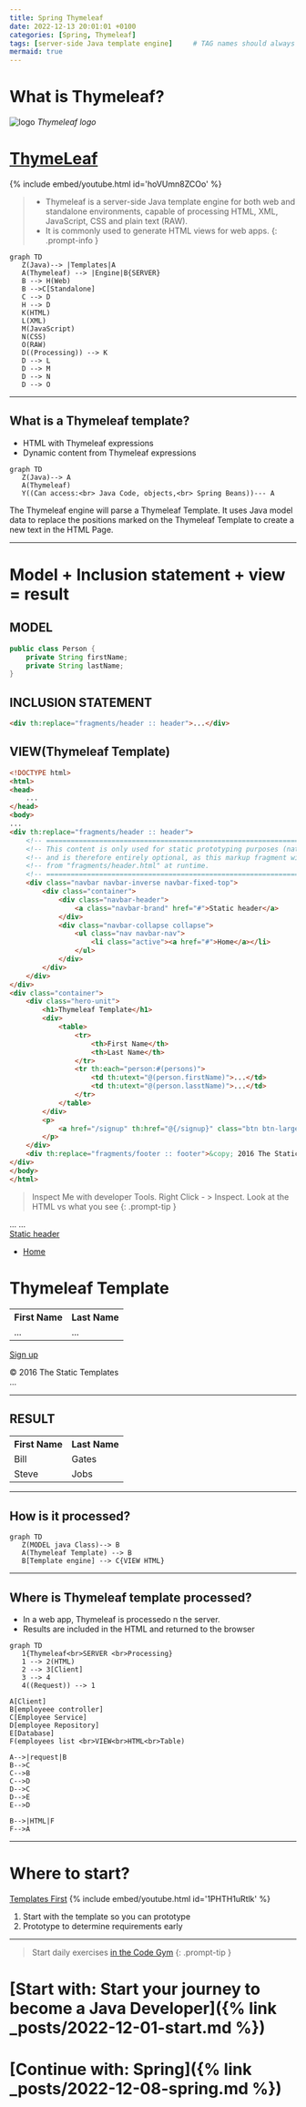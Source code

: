 ```yaml
---
title: Spring Thymeleaf
date: 2022-12-13 20:01:01 +0100
categories: [Spring, Thymeleaf]
tags: [server-side Java template engine]     # TAG names should always be lowercase
mermaid: true
---
```

# What is Thymeleaf?
![logo](https://raw.githubusercontent.com/thymeleaf/thymeleaf-org/main/artwork/thymeleaf%202016/thymeleaf_logo_white.png)
_Thymeleaf logo_

# [ThymeLeaf](https://www.youtube.com/watch?v=hoVUmn8ZCOo "TUTORIAL")

{% include embed/youtube.html id='hoVUmn8ZCOo' %}



> * Thymeleaf is a server-side Java template engine for both web and standalone environments, capable of processing HTML, XML, JavaScript, CSS and plain text (RAW).
> * It is commonly used to generate HTML views for web apps.
{: .prompt-info }

```mermaid
graph TD
   Z(Java)--> |Templates|A
   A(Thymeleaf) --> |Engine|B{SERVER}
   B --> H(Web)
   B -->C[Standalone] 
   C --> D
   H --> D
   K(HTML)
   L(XML)
   M(JavaScript)
   N(CSS)
   O(RAW)
   D((Processing)) --> K
   D --> L
   D --> M
   D --> N
   D --> O
```
---
## What is a Thymeleaf template?
- HTML with Thymeleaf expressions
- Dynamic content from Thymeleaf expressions
```mermaid
graph TD
   Z(Java)--> A
   A(Thymeleaf)
   Y((Can access:<br> Java Code, objects,<br> Spring Beans))--- A
```

The Thymeleaf engine will parse a Thymeleaf Template.
It uses Java model data to replace the positions marked on the Thymeleaf Template to create a new text in the HTML Page.

---
# Model + Inclusion statement + view = result

## MODEL
```java
public class Person {
    private String firstName;
    private String lastName;
}
```

## INCLUSION STATEMENT
```html
<div th:replace="fragments/header :: header">...</div>
```

## VIEW(Thymeleaf Template)
```html
<!DOCTYPE html>
<html>
<head>
    ...
</head>
<body>
...
<div th:replace="fragments/header :: header">
    <!-- ============================================================================ -->
    <!-- This content is only used for static prototyping purposes (natural templates)-->
    <!-- and is therefore entirely optional, as this markup fragment will be included -->
    <!-- from "fragments/header.html" at runtime.                                     -->
    <!-- ============================================================================ -->
    <div class="navbar navbar-inverse navbar-fixed-top">
        <div class="container">
            <div class="navbar-header">
                <a class="navbar-brand" href="#">Static header</a>
            </div>
            <div class="navbar-collapse collapse">
                <ul class="nav navbar-nav">
                    <li class="active"><a href="#">Home</a></li>
                </ul>
            </div>
        </div>
    </div>
</div>
<div class="container">
    <div class="hero-unit">
        <h1>Thymeleaf Template</h1>
        <div>
            <table>
                <tr>
                    <th>First Name</th>
                    <th>Last Name</th>
                </tr>
                <tr th:each="person:#(persons)">
                    <td th:utext="@(person.firstName)">...</td>
                    <td th:utext="@(person.lasstName)">...</td>
                </tr>
            </table>
        </div>
        <p>
            <a href="/signup" th:href="@{/signup}" class="btn btn-large btn-success">Sign up</a>
        </p>
    </div>
    <div th:replace="fragments/footer :: footer">&copy; 2016 The Static Templates</div>
</div>
</body>
</html>
```

> Inspect Me with developer Tools.
> Right Click - > Inspect.
> Look at the HTML vs what you see
{: .prompt-tip }

<!DOCTYPE html>
<html>
  <head>
    ...
  </head>
  <body>
    ...
    <div th:replace="fragments/header :: header">
      <!-- ============================================================================ -->
      <!-- This content is only used for static prototyping purposes (natural templates)-->
      <!-- and is therefore entirely optional, as this markup fragment will be included -->
      <!-- from "fragments/header.html" at runtime.                                     -->
      <!-- ============================================================================ -->
      <div class="navbar navbar-inverse navbar-fixed-top">
        <div class="container">
          <div class="navbar-header">
            <a class="navbar-brand" href="#">Static header</a>
          </div>
          <div class="navbar-collapse collapse">
            <ul class="nav navbar-nav">
              <li class="active"><a href="#">Home</a></li>
            </ul>
          </div>
        </div>
      </div>
    </div>
    <div class="container">
      <div class="hero-unit">
        <h1>Thymeleaf Template</h1>
						<div>
							<table>
								<tr>
									<th>First Name</th>
									<th>Last Name</th>
								</tr>
<!--=====================Thymeleaf injected table==================== -->
								<tr th:each ="person:#(persons)">
									<td th:utext="@(person.firstName)">...</td>
									<td th:utext="@(person.lasstName)">...</td>
<!--=========================================================== -->
								</tr>
							</table>
		  </div>
        <p>
          <a href="{% link _posts/2022-12-01-start.md %}" th:href="@{/signup}" class="btn btn-large btn-success">Sign up</a>
        </p>
      </div>
      <div th:replace="fragments/footer :: footer">&copy; 2016 The Static Templates</div>
    </div>
    ...
  </body>
</html>

---
## RESULT
<div>
							<table>
								<tr>
									<th>First Name</th>
									<th>Last Name</th>
								</tr>
								<tr>
									<td>Bill</td>
									<td>Gates</td>
								</tr>
								<tr>
									<td>Steve</td>
									<td>Jobs</td>
								</tr>
							</table>
		  </div>
		  
---

## How is it processed?

```mermaid
graph TD
   Z(MODEL java Class)--> B
   A(Thymeleaf Template) --> B
   B[Template engine] --> C{VIEW HTML}
```

---
## Where is Thymeleaf template processed?
* In a web app, Thymeleaf is processedo n the server.
* Results are included in the HTML and returned to the browser

```mermaid
graph TD
   1{Thymeleaf<br>SERVER <br>Processing}
   1 --> 2(HTML)
   2 --> 3[Client]
   3 --> 4
   4((Request)) --> 1
   
A[Client]
B[employeee controller]
C[Employee Service]
D[employee Repository]
E[Database]
F(employees list <br>VIEW<br>HTML<br>Table)

A-->|request|B
B-->C
C-->B
C-->D
D-->C
D-->E
E-->D

B-->|HTML|F
F-->A

```

---
# Where to start?
[Templates First](https://www.youtube.com/watch?v=1PHTH1uRtlk)
{% include embed/youtube.html id='1PHTH1uRtlk' %}

1. Start with the template so you can prototype
2. Prototype to determine requirements early

***
> Start daily exercises [in the Code Gym](https://codegym.cc/)
{: .prompt-tip }

# [Start with: Start your journey to become a Java Developer]({% link _posts/2022-12-01-start.md %})
# [Continue with: Spring]({% link _posts/2022-12-08-spring.md %})
